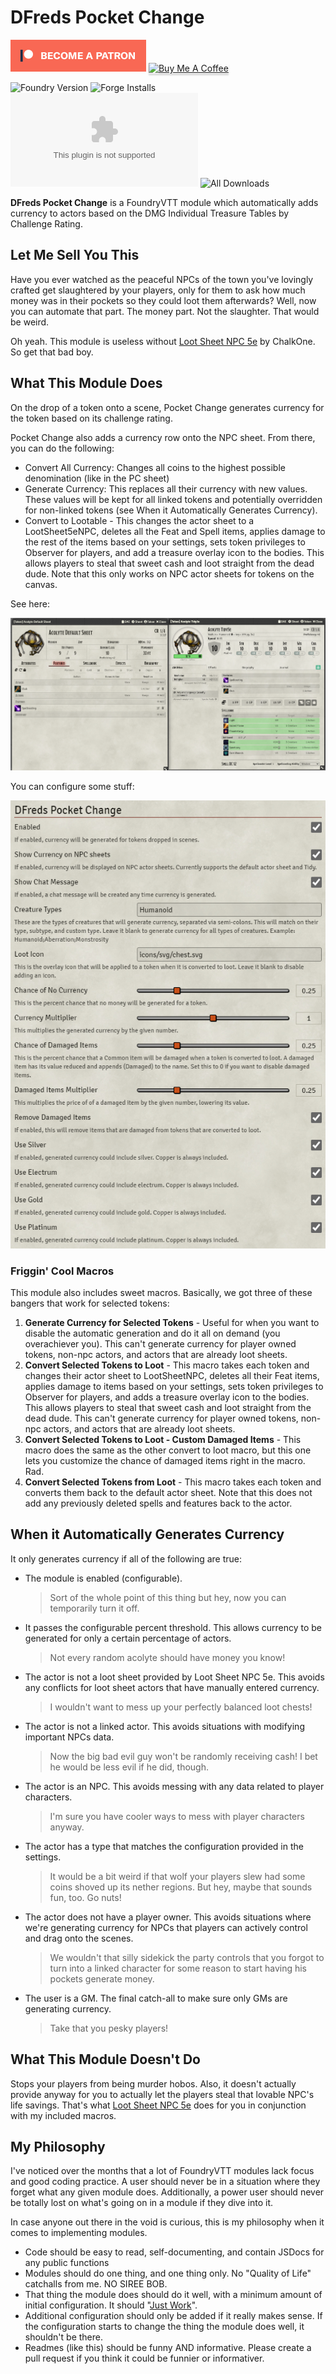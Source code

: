 # DFreds Pocket Change

[![Become a patron](https://github.com/codebard/patron-button-and-widgets-by-codebard/blob/master/images/become_a_patron_button.png?raw=true)](https://www.patreon.com/dfreds) 
<a href="https://www.buymeacoffee.com/dfreds" target="_blank"><img src="https://www.buymeacoffee.com/assets/img/custom_images/orange_img.png" alt="Buy Me A Coffee" style="height: 41px !important;width: 174px !important;box-shadow: 0px 3px 2px 0px rgba(190, 190, 190, 0.5) !important;-webkit-box-shadow: 0px 3px 2px 0px rgba(190, 190, 190, 0.5) !important;" ></a>

![Foundry Version](https://img.shields.io/badge/Foundry-v0.8.8-informational)
![Forge Installs](https://img.shields.io/badge/dynamic/json?label=Forge%20Installs&query=package.installs&suffix=%25&url=https://forge-vtt.com/api/bazaar/package/dfreds-pocket-change&colorB=4aa94a)
![Latest Release Download Count](https://img.shields.io/github/downloads/dfreds/dfreds-pocket-change/latest/dfreds-pocket-change.zip)
![All Downloads](https://img.shields.io/github/downloads/dfreds/dfreds-pocket-change/total)

__DFreds Pocket Change__ is a FoundryVTT module which automatically adds currency to actors based on the DMG Individual Treasure Tables by Challenge Rating.

## Let Me Sell You This

Have you ever watched as the peaceful NPCs of the town you've lovingly crafted get slaughtered by your players, only for them to ask how much money was in their pockets so they could loot them afterwards? Well, now you can automate that part. The money part. Not the slaughter. That would be weird.

Oh yeah. This module is useless without [Loot Sheet NPC 5e](https://foundryvtt.com/packages/lootsheetnpc5e/) by ChalkOne. So get that bad boy.

## What This Module Does

On the drop of a token onto a scene, Pocket Change generates currency for the token based on its challenge rating.

Pocket Change also adds a currency row onto the NPC sheet. From there, you can do the following:

- Convert All Currency: Changes all coins to the highest possible denomination (like in the PC sheet)
- Generate Currency: This replaces all their currency with new values. These values will be kept for all linked tokens and potentially overridden for non-linked tokens (see When it Automatically Generates Currency).
- Convert to Lootable - This changes the actor sheet to a LootSheet5eNPC, deletes all the Feat and Spell items, applies damage to the rest of the items based on your settings, sets token privileges to Observer for players, and add a treasure overlay icon to the bodies. This allows players to steal that sweet cash and loot straight from the dead dude. Note that this only works on NPC actor sheets for tokens on the canvas.

See here:

![Currency row](docs/currency-row.png)

You can configure some stuff:

![Module Configuration](docs/settings.png)

### Friggin' Cool Macros

This module also includes sweet macros. Basically, we got three of these bangers that work for selected tokens:

1. __Generate Currency for Selected Tokens__ - Useful for when you want to disable the automatic generation and do it all on demand (you overachiever you). This can't generate currency for player owned tokens, non-npc actors, and actors that are already loot sheets.
1. __Convert Selected Tokens to Loot__ - This macro takes each token and changes their actor sheet to LootSheetNPC, deletes all their Feat items, applies damage to items based on your settings, sets token privileges to Observer for players, and adds a treasure overlay icon to the bodies. This allows players to steal that sweet cash and loot straight from the dead dude. This can't generate currency for player owned tokens, non-npc actors, and actors that are already loot sheets.
1. __Convert Selected Tokens to Loot - Custom Damaged Items__ - This macro does the same as the other convert to loot macro, but this one lets you customize the chance of damaged items right in the macro. Rad.
1. __Convert Selected Tokens from Loot__ - This macro takes each token and converts them back to the default actor sheet. Note that this does not add any previously deleted spells and features back to the actor.

## When it Automatically Generates Currency

It only generates currency if all of the following are true:

- The module is enabled (configurable).
  
  > Sort of the whole point of this thing but hey, now you can temporarily turn it off.

- It passes the configurable percent threshold. This allows currency to be generated for only a certain percentage of actors.

  > Not every random acolyte should have money you know!

- The actor is not a loot sheet provided by Loot Sheet NPC 5e. This avoids any conflicts for loot sheet actors that have manually entered currency.

  >  I wouldn't want to mess up your perfectly balanced loot chests!

- The actor is not a linked actor. This avoids situations with modifying important NPCs data.

  > Now the big bad evil guy won't be randomly receiving cash! I bet he would be less evil if he did, though.

- The actor is an NPC. This avoids messing with any data related to player characters.

  > I'm sure you have cooler ways to mess with player characters anyway.

- The actor has a type that matches the configuration provided in the settings.

  > It would be a bit weird if that wolf your players slew had some coins shoved up its nether regions. But hey, maybe that sounds fun, too. Go nuts!

- The actor does not have a player owner. This avoids situations where we're generating currency for NPCs that players can actively control and drag onto the scenes.

  > We wouldn't that silly sidekick the party controls that you forgot to turn into a linked character for some reason to start having his pockets generate money.

- The user is a GM. The final catch-all to make sure only GMs are generating currency.

  > Take that you pesky players!

## What This Module Doesn't Do

Stops your players from being murder hobos. Also, it doesn't actually provide anyway for you to actually let the players steal that lovable NPC's life savings. That's what [Loot Sheet NPC 5e](https://foundryvtt.com/packages/lootsheetnpc5e/) does for you in conjunction with my included macros.

## My Philosophy

I've noticed over the months that a lot of FoundryVTT modules lack focus and good coding practice. A user should never be in a situation where they forget what any given module does. Additionally, a power user should never be totally lost on what's going on in a module if they dive into it.

In case anyone out there in the void is curious, this is my philosophy when it comes to implementing modules.

- Code should be easy to read, self-documenting, and contain JSDocs for any public functions
- Modules should do one thing, and one thing only. No "Quality of Life" catchalls from me. NO SIREE BOB.
- That thing the module does should do it well, with a minimum amount of initial configuration. It should "[Just Work](https://upload.wikimedia.org/wikipedia/commons/b/bf/ToddHoward2010sm_%28cropped%29.jpg)".
- Additional configuration should only be added if it really makes sense. If the configuration starts to change the thing the module does well, it shouldn't be there.
- Readmes (like this) should be funny AND informative. Please create a pull request if you think it could be funnier or informativer.
